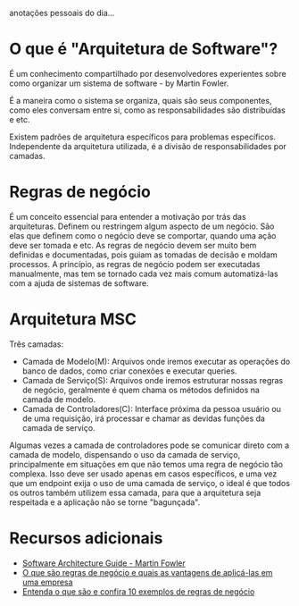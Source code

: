 anotações pessoais do dia...

# O que é "Arquitetura de Software"?

É um conhecimento compartilhado por desenvolvedores experientes sobre como organizar um sistema de software - by Martin Fowler.

É a maneira como o sistema se organiza, quais são seus componentes, como eles conversam entre si, como as responsabilidades são distribuídas e etc.

Existem padrões de arquitetura específicos para problemas específicos.
Independente da arquitetura utilizada, é a divisão de responsabilidades por camadas.

# Regras de negócio

É um conceito essencial para entender a motivação por trás das arquiteturas. Definem ou restringem algum aspecto de um negócio. São elas que definem como o negócio deve se comportar, quando uma ação deve ser tomada e etc. As regras de negócio devem ser muito bem definidas e documentadas, pois guiam as tomadas de decisão e moldam processos. A princípio, as regras de negócio podem ser executadas manualmente, mas tem se tornado cada vez mais comum automatizá-las com a ajuda de sistemas de software.

# Arquitetura MSC

Três camadas:

- Camada de Modelo(M): Arquivos onde iremos executar as operações do banco de dados, como criar conexões e executar queries.
- Camada de Serviço(S): Arquivos onde iremos estruturar nossas regras de negócio, geralmente é quem chama os métodos definidos na camada de modelo.
- Camada de Controladores(C): Interface próxima da pessoa usuário ou de uma requisição, irá processar e chamar as devidas funções da camada de serviço.

Algumas vezes a camada de controladores pode se comunicar direto com a camada de modelo, dispensando o uso da camada de serviço, principalmente em situações em que não temos uma regra de negócio tão complexa. Isso deve ser usado apenas em casos específicos, e uma vez que um endpoint exija o uso de uma camada de serviço, o ideal é que todos os outros também utilizem essa camada, para que a arquitetura seja respeitada e a aplicação não se torne "bagunçada".

# Recursos adicionais

- [Software Architecture Guide - Martin Fowler](https://martinfowler.com/architecture/)
- [O que são regras de negócio e quais as vantagens de aplicá-las em uma empresa](https://www.heflo.com/pt-br/automacao-processos/o-que-sao-regras-de-negocio/)
- [Entenda o que são e confira 10 exemplos de regras de negócio](https://www.heflo.com/pt-br/definicoes/regra-de-negocio/)